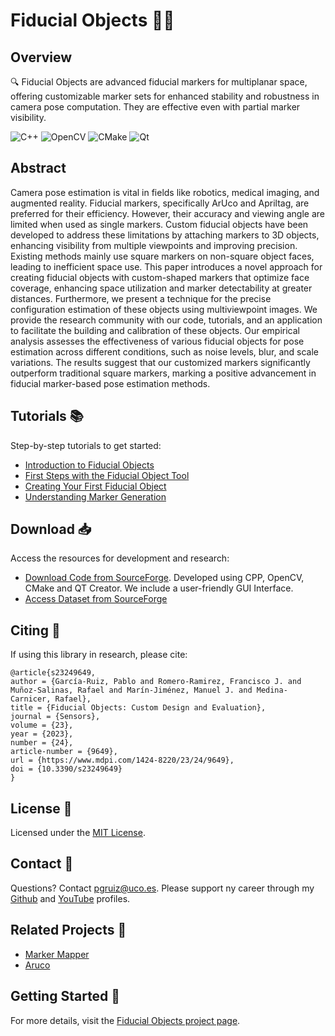 # Fiducial Objects 🎯🌐

## Overview
🔍 Fiducial Objects are advanced fiducial markers for multiplanar space, offering customizable marker sets for enhanced stability and robustness in camera pose computation. They are effective even with partial marker visibility.

![C++](https://img.shields.io/badge/-C++-00599C?style=flat-square&logo=c)
![OpenCV](https://img.shields.io/badge/-OpenCV-5C3EE8?style=flat-square&logo=OpenCV)
![CMake](https://img.shields.io/badge/CMake-%23008FBA.svg?style=for-the-badge&logo=cmake&logoColor=white)
![Qt](https://img.shields.io/badge/Qt-%23217346.svg?style=for-the-badge&logo=Qt&logoColor=white)

## Abstract
Camera pose estimation is vital in fields like robotics, medical imaging, and augmented reality. Fiducial markers, specifically ArUco and Apriltag, are preferred for their efficiency. However, their accuracy and viewing angle are limited when used as single markers. Custom fiducial objects have been developed to address these limitations by attaching markers to 3D objects, enhancing visibility from multiple viewpoints and improving precision. Existing methods mainly use square markers on non-square object faces, leading to inefficient space use. This paper introduces a novel approach for creating fiducial objects with custom-shaped markers that optimize face coverage, enhancing space utilization and marker detectability at greater distances. Furthermore, we present a technique for the precise configuration estimation of these objects using multiviewpoint images. We provide the research community with our code, tutorials, and an application to facilitate the building and calibration of these objects. Our empirical analysis assesses the effectiveness of various fiducial objects for pose estimation across different conditions, such as noise levels, blur, and scale variations. The results suggest that our customized markers significantly outperform traditional square markers, marking a positive advancement in fiducial marker-based pose estimation methods.

## Tutorials 📚
Step-by-step tutorials to get started:
- [Introduction to Fiducial Objects](https://www.youtube.com/watch?v=YkQfQnKphWk)
- [First Steps with the Fiducial Object Tool](https://www.youtube.com/watch?v=mKcqBrWlq5c)
- [Creating Your First Fiducial Object](https://www.youtube.com/watch?v=R__53asI8Sk)
- [Understanding Marker Generation](https://www.youtube.com/watch?v=atqrqHfE6eE)

## Download 📥
Access the resources for development and research:
- [Download Code from SourceForge](https://sourceforge.net/projects/fiducialobject/). Developed using CPP, OpenCV, CMake and QT Creator. We include a user-friendly GUI Interface.
- [Access Dataset from SourceForge](https://sourceforge.net/projects/fiducialobject-dataset/)

## Citing 📄
If using this library in research, please cite:
```
@article{s23249649,
author = {García-Ruiz, Pablo and Romero-Ramirez, Francisco J. and Muñoz-Salinas, Rafael and Marín-Jiménez, Manuel J. and Medina-Carnicer, Rafael},
title = {Fiducial Objects: Custom Design and Evaluation},
journal = {Sensors},
volume = {23},
year = {2023},
number = {24},
article-number = {9649},
url = {https://www.mdpi.com/1424-8220/23/24/9649},
doi = {10.3390/s23249649}
}
```

## License 📜
Licensed under the [MIT License](https://opensource.org/licenses/MIT).

## Contact 📧
Questions? Contact [pgruiz@uco.es](mailto:pgruiz@uco.es).
Please support ny career through my [Github](https://github.com/pabgaru) and [YouTube](https://www.youtube.com/channel/UChmAOYqpthYZoGQ8GW4u2kQ) profiles.

## Related Projects 🔗
- [Marker Mapper](https://www.uco.es/investiga/grupos/ava/portfolio/marker-mapper/)
- [Aruco](https://www.uco.es/investiga/grupos/ava/portfolio/aruco/)

## Getting Started 🚀
For more details, visit the [Fiducial Objects project page](https://www.uco.es/investiga/grupos/ava/portfolio/fiducial-object/).
